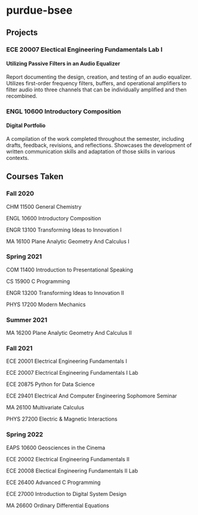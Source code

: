 # purdue-bsee
## Projects
### ECE 20007 Electical Engineering Fundamentals Lab I
#### Utilizing Passive Filters in an Audio Equalizer
Report documenting the design, creation, and testing of an audio equalizer. Utilizes first-order frequency filters, buffers, and operational amplifiers to filter audio into three channels that can be individually amplified and then recombined.

### ENGL 10600 Introductory Composition
#### Digital Portfolio
A compilation of the work completed throughout the semester, including drafts, feedback, revisions, and reflections. Showcases the development of written communication skills and adaptation of those skills in various contexts.
## Courses Taken
### Fall 2020
CHM 11500 General Chemistry

ENGL 10600 Introductory Composition

ENGR 13100 Transforming Ideas to Innovation I

MA 16100 Plane Analytic Geometry And Calculus I

### Spring 2021
COM 11400 Introduction to Presentational Speaking

CS 15900 C Programming

ENGR 13200 Transforming Ideas to Innovation II

PHYS 17200 Modern Mechanics

### Summer 2021
MA 16200 Plane Analytic Geometry And Calculus II

### Fall 2021
ECE 20001 Electrical Engineering Fundamentals I

ECE 20007 Electrical Engineering Fundamentals I Lab

ECE 20875 Python for Data Science

ECE 29401 Electrical And Computer Engineering Sophomore Seminar

MA 26100 Multivariate Calculus

PHYS 27200 Electric & Magnetic Interactions

### Spring 2022
EAPS 10600 Geosciences in the Cinema

ECE 20002 Electrical Engineering Fundamentals II

ECE 20008 Electical Engineering Fundamentals II Lab

ECE 26400 Advanced C Programming

ECE 27000 Introduction to Digital System Design

MA 26600 Ordinary Differential Equations
